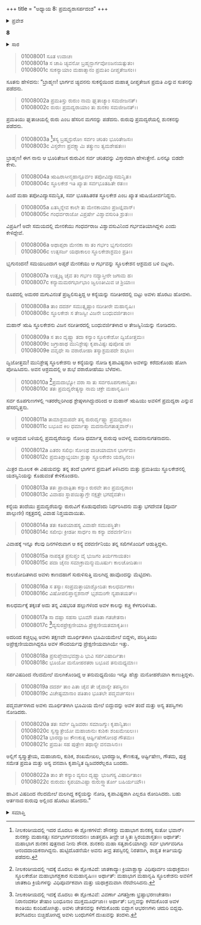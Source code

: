 +++
title = "ಅಧ್ಯಾಯ 8: ಪ್ರಮದ್ವರಾಸರ್ಪದಂಶ"
+++

<details><summary>ಪ್ರವೇಶ</summary>


।।   ಓಂ ಓಂ ನಮೋ ನಾರಾಯಣಾಯ।।   ಶ್ರೀ ವೇದವ್ಯಾಸಾಯ ನಮಃ ।।
ಶ್ರೀ ಕೃಷ್ಣದ್ವೈಪಾಯನ ವೇದವ್ಯಾಸ ವಿರಚಿತ
ಶ್ರೀ ಮಹಾಭಾರತ
ಆದಿ ಪರ್ವ
ಪೌಲೋಮ ಪರ್ವ
</details>

**8**
<details><summary>ಸಾರ</summary>

ರುರುವಿನ ಕಥೆ ಮತ್ತು ಪ್ರಮದ್ವತಿಯ ಜನನ ವೃತ್ತಾಂತ (1-10). ರುರುವು ಪ್ರಮದ್ವರೆಯನ್ನು ಪ್ರೀತಿಸಿ ವಿವಾಹಕ್ಕೆ ಸಿದ್ಧತೆಗಳನ್ನು ಮಾಡುತ್ತಿರಲು ಪ್ರಮದ್ವರೆಯ ಮರಣ (11-20).

</details>

> 01008001 ಸೂತ ಉವಾಚ।  
01008001a ಸ ಚಾಪಿ ಚ್ಯವನೋ ಬ್ರಹ್ಮನ್ಭಾರ್ಗವೋಽಜನಯತ್ಸುತಂ।  
01008001c ಸುಕನ್ಯಾಯಾಂ ಮಹಾತ್ಮಾನಂ ಪ್ರಮತಿಂ ದೀಪ್ತತೇಜಸಂ।।

ಸೂತನು ಹೇಳಿದನು: “ಬ್ರಾಹ್ಮಣ! ಭಾರ್ಗವ ಚ್ಯವನನು ಸುಕನ್ಯೆಯಿಂದ ಮಹಾತ್ಮ ದೀಪ್ತತೇಜಸ ಪ್ರಮತಿ ಎನ್ನುವ ಸುತನನ್ನು ಪಡೆದನು.

> 01008002a ಪ್ರಮತಿಸ್ತು ರುರುಂ ನಾಮ ಘೃತಾಚ್ಯಾಂ ಸಮಜೀಜನತ್।  
01008002c ರುರುಃ ಪ್ರಮದ್ವರಾಯಾಂ ತು ಶುನಕಂ ಸಮಜೀಜನತ್।।

ಪ್ರಮತಿಯು ಘೃತಾಚಿಯಲ್ಲಿ ರುರು ಎಂಬ ಹೆಸರಿನ ಮಗನನ್ನು ಪಡೆದನು. ರುರುವು ಪ್ರಮದ್ವರೆಯಲ್ಲಿ ಶುನಕನನ್ನು ಪಡೆದನು.

> 01008003a [^1]ತಸ್ಯ ಬ್ರಹ್ಮನ್ರುರೋಃ ಸರ್ವಂ ಚರಿತಂ ಭೂರಿತೇಜಸಃ।   
01008003c ವಿಸ್ತರೇಣ ಪ್ರವಕ್ಷ್ಯಾಮಿ ತತ್ಶ್ರುಣು ತ್ವಮಶೇಷತಃ।।

ಬ್ರಾಹ್ಮಣ! ಈಗ ನಾನು ಆ ಭೂರಿತೇಜಸ ರುರುವಿನ ಸರ್ವ ಚರಿತವನ್ನು ವಿಸ್ತಾರವಾಗಿ ಹೇಳುತ್ತೇನೆ. ಏನನ್ನೂ ಬಿಡದೇ ಕೇಳು.

> 01008004a ಋಷಿರಾಸೀನ್ಮಹಾನ್ಪೂರ್ವಂ ತಪೋವಿದ್ಯಾಸಮನ್ವಿತಃ।  
01008004c ಸ್ಥೂಲಕೇಶ ಇತಿ ಖ್ಯಾತಃ ಸರ್ವಭೂತಹಿತೇ ರತಃ।।

ಹಿಂದೆ ಮಹಾ ತಪೋವಿದ್ಯಾಸಮನ್ವಿತ, ಸರ್ವ ಭೂತಹಿತರತ ಸ್ಥೂಲಕೇಶ ಎಂಬ ಖ್ಯಾತ ಋಷಿಯೋರ್ವನಿದ್ದನು.

> 01008005a ಏತಸ್ಮಿನ್ನೇವ ಕಾಲೇ ತು ಮೇನಕಾಯಾಂ ಪ್ರಜಜ್ಞಿವಾನ್।  
01008005c ಗಂಧರ್ವರಾಜೋ ವಿಪ್ರರ್ಷೇ ವಿಶ್ವಾವಸುರಿತಿ ಶ್ರುತಃ।।

ವಿಪ್ರರ್ಷಿ! ಅದೇ ಸಮಯದಲ್ಲಿ ಮೇನಕೆಯು ಗಂಧರ್ವರಾಜ ವಿಶ್ವಾವಸುವಿನಿಂದ ಗರ್ಭವತಿಯಾಗಿದ್ದಳು ಎಂದು ಕೇಳಿದ್ದೇವೆ.

> 01008006a ಅಥಾಪ್ಸರಾ ಮೇನಕಾ ಸಾ ತಂ ಗರ್ಭಂ ಭೃಗುನಂದನ।   
01008006c ಉತ್ಸಸರ್ಜ ಯಥಾಕಾಲಂ ಸ್ಥೂಲಕೇಶಾಶ್ರಮಂ ಪ್ರತಿ।।

ಭೃಗುನಂದನ! ಸಮಯಬಂದಾಗ ಅಪ್ಸರೆ ಮೇನಕೆಯು ಆ ಗರ್ಭವನ್ನು ಸ್ಥೂಲಕೇಶನ ಆಶ್ರಮದ ಬಳಿ ಬಿಟ್ಟಳು.

> 01008007a ಉತ್ಸೃಜ್ಯ ಚೈವ ತಂ ಗರ್ಭಂ ನದ್ಯಾಸ್ತೀರೇ ಜಗಾಮ ಹ।  
01008007c ಕನ್ಯಾಮಮರಗರ್ಭಾಭಾಂ ಜ್ವಲಂತೀಮಿವ ಚ ಶ್ರಿಯಾ।।

ರೂಪದಲ್ಲಿ ಅಮರರ ಮಗುವಿನಂತೆ ಪ್ರಜ್ವಲಿಸುತ್ತಿದ್ದ ಆ ಕನ್ಯೆಯನ್ನು ನದೀತೀರದಲ್ಲಿ ಬಿಟ್ಟು ಅವಳು ಹೊರಟು ಹೋದಳು.

> 01008008a ತಾಂ ದದರ್ಶ ಸಮುತ್ಸೃಷ್ಟಾಂ ನದೀತೀರೇ ಮಹಾನೃಷಿಃ।  
01008008c ಸ್ಥೂಲಕೇಶಃ ಸ ತೇಜಸ್ವೀ ವಿಜನೇ ಬಂಧುವರ್ಜಿತಾಂ।।

ಮಹಾನ್ ಋಷಿ ಸ್ಥೂಲಕೇಶನು ವಿಜನ ನದೀತೀರದಲ್ಲಿ ಬಂಧುವರ್ಜಿತಳಾದ ಆ ತೇಜಸ್ವಿನಿಯನ್ನು ನೋಡಿದನು.

> 01008009a ಸ ತಾಂ ದೃಷ್ಟ್ವಾ ತದಾ ಕನ್ಯಾಂ ಸ್ಥೂಲಕೇಶೋ ದ್ವಿಜೋತ್ತಮಃ।  
01008009c ಜಗ್ರಾಹಾಥ ಮುನಿಶ್ರೇಷ್ಠಃ ಕೃಪಾವಿಷ್ಟಃ ಪುಪೋಷ ಚ।  
01008009e ವವೃಧೇ ಸಾ ವರಾರೋಹಾ ತಸ್ಯಾಶ್ರಮಪದೇ ಶುಭಾ।।

ದ್ವಿಜೋತ್ತಮ! ಮುನಿಶ್ರೇಷ್ಠ ಸ್ಥೂಲಕೇಶನು ಆ ಕನ್ಯೆಯನ್ನು ನೋಡಿ ಕೃಪಾವಿಷ್ಟನಾಗಿ ಅವಳನ್ನು ಕರೆದುಕೊಂಡು ಹೋಗಿ ಪೋಷಿಸಿದನು. ಅವನ ಆಶ್ರಮದಲ್ಲಿ ಆ ಶುಭೆ ವರಾರೋಹೆಯು ಬೆಳೆದಳು.

> 01008010a [^2]ಪ್ರಮದಾಭ್ಯೋ ವರಾ ಸಾ ತು ಸರ್ವರೂಪಗುಣಾನ್ವಿತಾ।  
01008010c ತತಃ ಪ್ರಮದ್ವರೇತ್ಯಸ್ಯಾ ನಾಮ ಚಕ್ರೇ ಮಹಾನೃಷಿಃ।।

ಸರ್ವ ರೂಪಗುಣಗಳಲ್ಲಿ ಇತರರೆಲ್ಲರಿಗಿಂಥ ಶ್ರೇಷ್ಠಳಾಗಿದ್ದುದರಿಂದ ಆ ಮಹಾನ್ ಋಷಿಯು ಅವಳಿಗೆ ಪ್ರಮದ್ವರಾ ಎನ್ನುವ ಹೆಸರನ್ನಿತ್ತನು.

> 01008011a ತಾಮಾಶ್ರಮಪದೇ ತಸ್ಯ ರುರುರ್ದೃಷ್ಟ್ವಾ ಪ್ರಮದ್ವರಾಂ।  
01008011c ಬಭೂವ ಕಿಲ ಧರ್ಮಾತ್ಮಾ ಮದನಾನುಗತಾತ್ಮವಾನ್।।

ಆ ಆಶ್ರಮದ ಬಳಿಯಲ್ಲಿ ಪ್ರಮದ್ವರೆಯನ್ನು ನೋಡಿ ಧರ್ಮಾತ್ಮ ರುರುವು ಅವಳಲ್ಲಿ ಮದನಾನುಗತನಾದನು.

> 01008012a ಪಿತರಂ ಸಖಿಭಿಃ ಸೋಽಥ ವಾಚಯಾಮಾಸ ಭಾರ್ಗವಃ।  
01008012c ಪ್ರಮತಿಶ್ಚಾಭ್ಯಯಾಃ ಶ್ರುತ್ವಾ ಸ್ಥೂಲಕೇಶಂ ಯಶಸ್ವಿನಂ।।

ಮಿತ್ರರ ಮೂಲಕ ಈ ವಿಷಯವನ್ನು ತನ್ನ ತಂದೆ ಭಾರ್ಗವ ಪ್ರಮತಿಗೆ ತಿಳಿಸಿದನು ಮತ್ತು ಪ್ರಮತಿಯು ಸ್ಥೂಲಕೇಶನಲ್ಲಿ ಯಶಸ್ವಿನಿಯನ್ನು ಕೊಡುವಂತೆ ಕೇಳಿಕೊಂಡನು.

> 01008013a ತತಃ ಪ್ರಾದಾತ್ಪಿತಾ ಕನ್ಯಾಂ ರುರವೇ ತಾಂ ಪ್ರಮದ್ವರಾಂ।  
01008013c ವಿವಾಹಂ ಸ್ಥಾಪಯಿತ್ವಾಗ್ರೇ ನಕ್ಷತ್ರೇ ಭಗದೈವತೇ।।

ಕನ್ಯೆಯ ತಂದೆಯು ಪ್ರಮದ್ವರೆಯನ್ನು ರುರುವಿಗೆ ಕೊಡುವುದೆಂದು ನಿರ್ಧರಿಸಿದನು ಮತ್ತು ಭಗದೇವತ (ಪೂರ್ವ ಪಾಲ್ಗುಣೀ) ನಕ್ಷತ್ರದಲ್ಲಿ ವಿವಾಹ ನಿಶ್ಚಯವಾಯಿತು.

> 01008014a ತತಃ ಕತಿಪಯಾಹಸ್ಯ ವಿವಾಹೇ ಸಮುಪಸ್ಥಿತೇ।  
01008014c ಸಖೀಭಿಃ ಕ್ರೀಡತೀ ಸಾರ್ಧಂ ಸಾ ಕನ್ಯಾ ವರವರ್ಣಿನೀ।।

ವಿವಾಹಕ್ಕೆ ಇನ್ನೂ ಕೆಲವು ದಿನಗಳಿರುವಾಗ ಆ ಕನ್ಯೆ ವರವರ್ಣಿನಿಯು ತನ್ನ ಸಖಿಗಳೊಂದಿಗೆ ಆಡುತ್ತಿದ್ದಳು.

> 01008015a ನಾಪಶ್ಯತ ಪ್ರಸುಪ್ತಂ ವೈ ಭುಜಗಂ ತಿರ್ಯಗಾಯತಂ।  
01008015c ಪದಾ ಚೈನಂ ಸಮಾಕ್ರಾಮನ್ಮುಮೂರ್ಷುಃ ಕಾಲಚೋದಿತಾ।।

ಕಾಲಚೋದಿತಳಾದ ಅವಳು ಕಾಣದಹಾಗೆ ಸುರುಳಿಸುತ್ತಿ ಮಲಗಿದ್ದ ಹಾವೊಂದನ್ನು ಮೆಟ್ಟಿದಳು.

> 01008016a ಸ ತಸ್ಯಾಃ ಸಂಪ್ರಮತ್ತಾಯಾಶ್ಚೋದಿತಃ ಕಾಲಧರ್ಮಣಾ।  
01008016c ವಿಷೋಪಲಿಪ್ತಾನ್ದಶನಾನ್ ಭೃಶಮಂಗೇ ನ್ಯಪಾತಯತ್।।

ಕಾಲಧರ್ಮಕ್ಕೆ ತಕ್ಕಂತೆ ಅದು ತನ್ನ ವಿಷಭರಿತ ಹಲ್ಲುಗಳಿಂದ ಅವಳ ಕಾಲನ್ನು ಕಚ್ಚಿ ಕೆಳಗುರಿಳಿಸಿತು.

> 01008017a ಸಾ ದಷ್ಟಾ ಸಹಸಾ ಭೂಮೌ ಪತಿತಾ ಗತಚೇತನಾ।   
01008017c [^3]ವ್ಯಸುರಪ್ರೇಕ್ಷಣೀಯಾಪಿ ಪ್ರೇಕ್ಷಣೀಯತಮಾಕೃತಿಃ।।

ಅದರಿಂದ ಕಚ್ಚಲ್ಪಟ್ಟ ಅವಳು ತಕ್ಷಣವೇ ಮೂರ್ಛಿತಳಾಗಿ ಭೂಮಿಯಮೇಲೆ ಬಿದ್ದಳು, ಪರಿಸ್ಥಿತಿಯು ಅಪ್ರೇಕ್ಷಣೀಯವಾಗಿದ್ದರೂ ಅವಳ ಸೌಂದರ್ಯವು ಪ್ರೇಕ್ಷಣೀಯವಾಗಿಯೇ ಇತ್ತು.

> 01008018a ಪ್ರಸುಪ್ತೇವಾಭವಶ್ಚಾಪಿ ಭುವಿ ಸರ್ಪವಿಷಾರ್ದಿತಾ।  
01008018c ಭೂಯೋ ಮನೋಹರತರಾ ಬಭೂವ ತನುಮಧ್ಯಮಾ।।

ಸರ್ಪವಿಷದಿಂದ ನೆಲದಮೇಲೆ ಮಲಗಿಕೊಂಡಿದ್ದ ಆ ತನುಮಧ್ಯಮೆಯು ಇನ್ನೂ ಹೆಚ್ಚು ಮನೋಹರೆಯಾಗಿ ಕಾಣುತ್ತಿದ್ದಳು.

> 01008019a ದದರ್ಶ ತಾಂ ಪಿತಾ ಚೈವ ತೇ ಚೈವಾನ್ಯೇ ತಪಸ್ವಿನಃ।  
01008019c ವಿಚೇಷ್ಟಮಾನಾಂ ಪತಿತಾಂ ಭೂತಲೇ ಪದ್ಮವರ್ಚಸಂ।।

ಪದ್ಮವರ್ಚಸಳಾದ ಅವಳು ಮೂರ್ಛಿತಳಾಗಿ ಭೂಮಿಯ ಮೇಲೆ ಬಿದ್ದುದನ್ನು ಅವಳ ತಂದೆ ಮತ್ತು ಅನ್ಯ ತಪಸ್ವಿಗಳು ನೋಡಿದರು.

> 01008020a ತತಃ ಸರ್ವೇ ದ್ವಿಜವರಾಃ ಸಮಾಜಗ್ಮುಃ ಕೃಪಾನ್ವಿತಾಃ।  
01008020c ಸ್ವಸ್ತ್ಯಾತ್ರೇಯೋ ಮಹಾಜಾನುಃ ಕುಶಿಕಃ ಶಂಖಮೇಖಲಃ।।  
01008021a ಭಾರದ್ವಾಜಃ ಕೌಣಕುತ್ಸ ಆರ್ಷ್ಟಿಷೇಣೋಽಥ ಗೌತಮಃ।  
01008021c ಪ್ರಮತಿಃ ಸಹ ಪುತ್ರೇಣ ತಥಾನ್ಯೇ ವನವಾಸಿನಃ।।

ಅಲ್ಲಿಗೆ ಸ್ವಸ್ತ್ಯಾತ್ರೇಯ, ಮಹಾಜಾನು, ಕುಶಿಕ, ಶಂಖಮೇಖಲ, ಭಾರದ್ವಾಜ, ಕೌಣಕುತ್ಸ, ಆರ್ಷ್ಟಿಷೇಣ, ಗೌತಮ, ಪುತ್ರ ಸಮೇತ ಪ್ರಮತಿ ಮತ್ತು ಅನ್ಯ ವನವಾಸಿ ಕೃಪಾನ್ವಿತ ದ್ವಿಜವರರೆಲ್ಲರೂ ಬಂದರು.

> 01008022a ತಾಂ ತೇ ಕನ್ಯಾಂ ವ್ಯಸುಂ ದೃಷ್ಟ್ವಾ ಭುಜಗಸ್ಯ ವಿಷಾರ್ದಿತಾಂ।  
01008022c ರುರುದುಃ ಕೃಪಯಾವಿಷ್ಟಾ ರುರುಸ್ತ್ವಾರ್ತೋ ಬಹಿರ್ಯಯೌ।।

ಹಾವಿನ ವಿಷದಿಂದ ನೆಲದಮೇಲೆ ಮಲಗಿದ್ದ ಕನ್ಯೆಯನ್ನು ನೋಡಿ, ಕೃಪಾವಿಷ್ಟರಾಗಿ ಎಲ್ಲರೂ ರೋದಿಸಿದರು. ಬಹು ಆರ್ತನಾದ ರುರುವು ಅಲ್ಲಿಂದ ಹೊರಟು ಹೋದನು.”

<details><summary>ಸಮಾಪ್ತಿ</summary>

ಇತಿ ಶ್ರೀ ಮಹಾಭಾರತೇ ಆದಿಪರ್ವಣಿ ಪೌಲೋಮಪರ್ವಣಿ ಪ್ರಮದ್ವರಾಸರ್ಪದಂಶೋ ನಾಮ ಅಷ್ಟಮೋಽಧ್ಯಾಯಃ।।  
ಇದು ಶ್ರೀ ಮಹಾಭಾರತದಲ್ಲಿ ಆದಿಪರ್ವದಲ್ಲಿ ಪೌಲೋಮಪರ್ವದಲ್ಲಿ ಪ್ರಮದ್ವರಾಸರ್ಪದಂಶ ಎನ್ನುವ ಎಂಟನೆಯ ಅಧ್ಯಾಯವು.
</details>

[^1]: ನೀಲಕಂಠೀಯದಲ್ಲಿ ಇದರ ಮೊದಲು ಈ ಶ್ಲೋಕಗಳಿವೆ: ಶೌನಕಸ್ತು ಮಹಾಭಾಗ ಶುನಕಸ್ಯ ಸುತೋ ಭವಾನ್।   ಶುನಕಸ್ತು ಮಹಾಸತ್ವಃ ಸರ್ವಭಾರ್ಗವನಂದನಃ।   ಜಾತಸ್ತಪಸಿ ತೀವ್ರೇ ಚ ಸ್ಥಿತಃ ಸ್ಥಿರಯಶಾಸ್ತತಃ।।   ಅರ್ಥಾತ್: ಮಹಾಭಾಗ ಶುನಕನ ಪುತ್ರನಾದ ನೀನು ಶೌನಕ. ಶುನಕನು ಮಹಾ ಸತ್ವಶಾಲಿಯಾಗಿದ್ದು ಸರ್ವ ಭಾರ್ಗವರಿಗೂ ಆನಂದದಾಯಕನಾಗಿದ್ದನು. ಹುಟ್ಟಿದೊಡನೆಯೇ ಅವನು ತೀವ್ರ ತಪಸ್ಸಿನಲ್ಲಿ ನಿರತನಾಗಿ, ಶಾಶ್ವತ ಕೀರ್ತಿಯನ್ನು ಪಡೆದನು.

[^2]: ನೀಲಕಂಠೀಯದಲ್ಲಿ ಇದಕ್ಕೆ ಮೊದಲು ಈ ಶ್ಲೋಕವಿದೆ: ಜಾತಕಾದ್ಯಾಃ ಕ್ರಿಯಾಶ್ಚಾಸ್ಯಾ ವಿಧಿಪೂರ್ವಂ ಯಥಾಕ್ರಮಂ।   ಸ್ಥೂಲಕೇಶೋ ಮಹಾಭಾಗಶ್ಚಕಾರ ಸುಮಹಾನೃಷಿಃ।।   ಅರ್ಥಾತ್: ಮಹಾಭಾಗ ಮಹಾನೃಷಿ ಸ್ಥೂಲಕೇಶನು ಅವಳಿಗೆ ಜಾತಕಾದಿ ಕ್ರಿಯೆಗಳನ್ನು ವಿಧಿಪೂರ್ವಕವಾಗಿ ಮತ್ತು ಯಥಾಕ್ರಮವಾಗಿ ನೆರವೇರಿಸಿದನು.

[^3]: ನೀಲಕಂಠೀಯದಲ್ಲಿ ಇದಕ್ಕೆ ಮೊದಲು ಈ ಶ್ಲೋಕವಿವೆ: ವಿವರ್ಣಾ ವಿಗತಶ್ರೀಕಾ ಭ್ರಷ್ಟಾಭರಣಚೇತನಾ।   ನಿರಾನಂದಕರೀ ತೇಷಾಂ ಬಂಧೂನಾಂ ಮುಕ್ತಮೂರ್ಧಜಾ।।   ಅರ್ಥಾತ್: ಬಣ್ಣವನ್ನು ಕಳೆದುಕೊಂಡ ಅವಳ ಕಾಂತಿಯು ಕುಂದಿಹೋಗಿತ್ತು. ಅವಳು ಚೇತನವನ್ನು ಕಳೆದುಕೊಂಡು ಬಿದ್ದಾಗ ಆಭರಣಗಳು ಚದುರಿ ಬಿದ್ದವು. ತಲೆಗೂದಲು ಬಿಚ್ಚಿಹೋಗಿದ್ದ ಅವಳು ಬಂಧುಗಳಿಗೆ ದುಃಖವನ್ನು ತಂದಳು.
